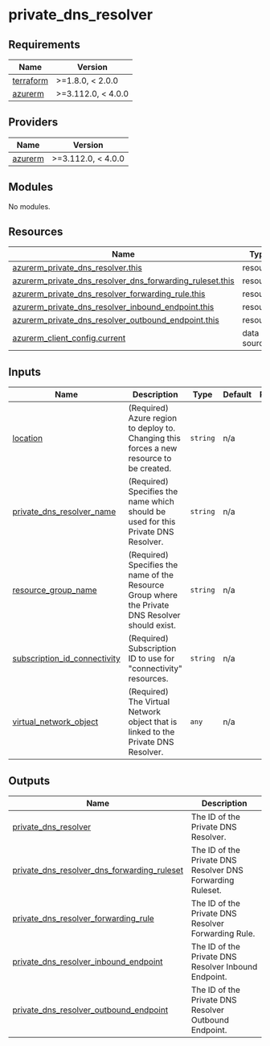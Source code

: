 # private_dns_resolver

<!-- BEGINNING OF PRE-COMMIT-TERRAFORM DOCS HOOK -->
## Requirements

| Name | Version |
|------|---------|
| <a name="requirement_terraform"></a> [terraform](#requirement\_terraform) | >=1.8.0, < 2.0.0 |
| <a name="requirement_azurerm"></a> [azurerm](#requirement\_azurerm) | >=3.112.0, < 4.0.0 |

## Providers

| Name | Version |
|------|---------|
| <a name="provider_azurerm"></a> [azurerm](#provider\_azurerm) | >=3.112.0, < 4.0.0 |

## Modules

No modules.

## Resources

| Name | Type |
|------|------|
| [azurerm_private_dns_resolver.this](https://registry.terraform.io/providers/hashicorp/azurerm/latest/docs/resources/private_dns_resolver) | resource |
| [azurerm_private_dns_resolver_dns_forwarding_ruleset.this](https://registry.terraform.io/providers/hashicorp/azurerm/latest/docs/resources/private_dns_resolver_dns_forwarding_ruleset) | resource |
| [azurerm_private_dns_resolver_forwarding_rule.this](https://registry.terraform.io/providers/hashicorp/azurerm/latest/docs/resources/private_dns_resolver_forwarding_rule) | resource |
| [azurerm_private_dns_resolver_inbound_endpoint.this](https://registry.terraform.io/providers/hashicorp/azurerm/latest/docs/resources/private_dns_resolver_inbound_endpoint) | resource |
| [azurerm_private_dns_resolver_outbound_endpoint.this](https://registry.terraform.io/providers/hashicorp/azurerm/latest/docs/resources/private_dns_resolver_outbound_endpoint) | resource |
| [azurerm_client_config.current](https://registry.terraform.io/providers/hashicorp/azurerm/latest/docs/data-sources/client_config) | data source |

## Inputs

| Name | Description | Type | Default | Required |
|------|-------------|------|---------|:--------:|
| <a name="input_location"></a> [location](#input\_location) | (Required) Azure region to deploy to. Changing this forces a new resource to be created. | `string` | n/a | yes |
| <a name="input_private_dns_resolver_name"></a> [private\_dns\_resolver\_name](#input\_private\_dns\_resolver\_name) | (Required) Specifies the name which should be used for this Private DNS Resolver. | `string` | n/a | yes |
| <a name="input_resource_group_name"></a> [resource\_group\_name](#input\_resource\_group\_name) | (Required) Specifies the name of the Resource Group where the Private DNS Resolver should exist. | `string` | n/a | yes |
| <a name="input_subscription_id_connectivity"></a> [subscription\_id\_connectivity](#input\_subscription\_id\_connectivity) | (Required) Subscription ID to use for "connectivity" resources. | `string` | n/a | yes |
| <a name="input_virtual_network_object"></a> [virtual\_network\_object](#input\_virtual\_network\_object) | (Required) The Virtual Network object that is linked to the Private DNS Resolver. | `any` | n/a | yes |

## Outputs

| Name | Description |
|------|-------------|
| <a name="output_private_dns_resolver"></a> [private\_dns\_resolver](#output\_private\_dns\_resolver) | The ID of the Private DNS Resolver. |
| <a name="output_private_dns_resolver_dns_forwarding_ruleset"></a> [private\_dns\_resolver\_dns\_forwarding\_ruleset](#output\_private\_dns\_resolver\_dns\_forwarding\_ruleset) | The ID of the Private DNS Resolver DNS Forwarding Ruleset. |
| <a name="output_private_dns_resolver_forwarding_rule"></a> [private\_dns\_resolver\_forwarding\_rule](#output\_private\_dns\_resolver\_forwarding\_rule) | The ID of the Private DNS Resolver Forwarding Rule. |
| <a name="output_private_dns_resolver_inbound_endpoint"></a> [private\_dns\_resolver\_inbound\_endpoint](#output\_private\_dns\_resolver\_inbound\_endpoint) | The ID of the Private DNS Resolver Inbound Endpoint. |
| <a name="output_private_dns_resolver_outbound_endpoint"></a> [private\_dns\_resolver\_outbound\_endpoint](#output\_private\_dns\_resolver\_outbound\_endpoint) | The ID of the Private DNS Resolver Outbound Endpoint. |
<!-- END OF PRE-COMMIT-TERRAFORM DOCS HOOK -->
